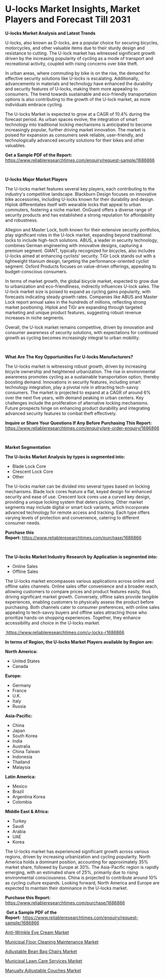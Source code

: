 <p><h1>U-locks Market Insights, Market Players and Forecast Till 2031</h1></p><p><strong>U-locks Market Analysis and Latest Trends</strong></p>
<p><p>U-locks, also known as D-locks, are a popular choice for securing bicycles, motorcycles, and other valuable items due to their sturdy design and resistance to cutting. The U-lock market has witnessed significant growth driven by the increasing popularity of cycling as a mode of transport and recreational activity, coupled with rising concerns over bike theft. </p><p>In urban areas, where commuting by bike is on the rise, the demand for effective security solutions like U-locks is escalating. Additionally, advancements in materials and technology have enhanced the durability and security features of U-locks, making them more appealing to consumers. The trend towards sustainable and eco-friendly transportation options is also contributing to the growth of the U-lock market, as more individuals embrace cycling.</p><p>The U-locks Market is expected to grow at a CAGR of 10.4% during the forecast period. As urban spaces evolve, the integration of smart technology into traditional locking mechanisms is anticipated to become increasingly popular, further driving market innovation. The market is poised for expansion as consumers seek reliable, user-friendly, and technologically advanced security solutions for their bikes and other valuables.</p></p>
<p><strong>Get a Sample PDF of the Report:&nbsp;</strong> <a href="https://www.reliableresearchtimes.com/enquiry/request-sample/1686866?utm_campaign=1612&utm_medium=2&utm_source=Github&utm_content=ia&utm_term=16102024&utm_id=u-locks">https://www.reliableresearchtimes.com/enquiry/request-sample/1686866</a></p>
<p>&nbsp;</p>
<p><strong>U-locks Major Market Players</strong></p>
<p><p>The U-locks market features several key players, each contributing to the industry's competitive landscape. Blackburn Design focuses on innovative bike accessories, including U-locks known for their durability and design. Hiplok differentiates itself with wearable locks that appeal to urban commuters, fostering a niche market. OnGuard offers a diverse range of security products and has established a strong reputation for affordability and robustness.</p><p>Allegion and Master Lock, both known for their extensive security portfolios, play significant roles in the U-lock market, expanding beyond traditional locks to include high-tech solutions. ABUS, a leader in security technology, combines German engineering with innovative designs, capturing a premium segment. GIANT, typically recognized for bicycles, also includes U-locks aimed at enhancing cyclists' security. TiGr Lock stands out with a lightweight titanium design, targeting the performance-oriented cyclist segment. Oxford Products focuses on value-driven offerings, appealing to budget-conscious consumers.</p><p>In terms of market growth, the global bicycle market, expected to grow due to urbanization and eco-friendliness, indirectly influences U-lock sales. The U-lock market size is poised to expand as cycling gains popularity, with forecasts indicating steady growth rates. Companies like ABUS and Master Lock report annual sales in the hundreds of millions, reflecting strong market positioning. Hiplok and TiGr are expanding through targeted marketing and unique product features, suggesting robust revenue increases in niche segments.</p><p>Overall, the U-lock market remains competitive, driven by innovation and consumer awareness of security solutions, with expectations for continued growth as cycling becomes increasingly integral to urban mobility.</p></p>
<p>&nbsp;</p>
<p><strong>What Are The Key Opportunities For U-locks Manufacturers?</strong></p>
<p><p>The U-locks market is witnessing robust growth, driven by increasing bicycle ownership and heightened urbanization. The rise in environmental awareness promotes cycling as a sustainable transportation option, thereby boosting demand. Innovations in security features, including smart technology integration, play a pivotal role in attracting tech-savvy consumers. The market is projected to expand at a CAGR of around 6% over the next five years, with demand peaking in urban centers. Key challenges include the proliferation of alternative locking mechanisms. Future prospects hinge on enhancing product durability and integrating advanced security features to combat theft effectively.</p></p>
<p><strong>Inquire or Share Your Questions If Any Before Purchasing This Report:</strong> <a href="https://www.reliableresearchtimes.com/enquiry/pre-order-enquiry/1686866?utm_campaign=1612&utm_medium=2&utm_source=Github&utm_content=ia&utm_term=16102024&utm_id=u-locks">https://www.reliableresearchtimes.com/enquiry/pre-order-enquiry/1686866</a></p>
<p>&nbsp;</p>
<p><strong>Market Segmentation</strong></p>
<p><strong>The U-locks Market Analysis by types is segmented into:</strong></p>
<p><ul><li>Blade Lock Core</li><li>Crescent Lock Core</li><li>Other</li></ul></p>
<p><p>The U-locks market can be divided into several types based on locking mechanisms. Blade lock cores feature a flat, keyed design for enhanced security and ease of use. Crescent lock cores use a curved key design, providing a unique locking system that deters picking. Other market segments may include digital or smart lock variants, which incorporate advanced technology for remote access and tracking. Each type offers varying levels of protection and convenience, catering to different consumer needs.</p></p>
<p><strong>Purchase this Report:&nbsp;</strong><a href="https://www.reliableresearchtimes.com/purchase/1686866?utm_campaign=1612&utm_medium=2&utm_source=Github&utm_content=ia&utm_term=16102024&utm_id=u-locks">https://www.reliableresearchtimes.com/purchase/1686866</a></p>
<p>&nbsp;</p>
<p><strong>The U-locks Market Industry Research by Application is segmented into:</strong></p>
<p><ul><li>Online Sales</li><li>Offline Sales</li></ul></p>
<p><p>The U-locks market encompasses various applications across online and offline sales channels. Online sales offer convenience and a broader reach, allowing customers to compare prices and product features easily, thus driving significant market growth. Conversely, offline sales provide tangible experiences, enabling customers to physically assess the product before purchasing. Both channels cater to consumer preferences, with online sales appealing to tech-savvy buyers and offline sales attracting those who prioritize hands-on shopping experiences. Together, they enhance accessibility and choice in the U-locks market.</p></p>
<p><a href="https://www.reliableresearchtimes.com/u-locks-r1686866?utm_campaign=1612&utm_medium=2&utm_source=Github&utm_content=ia&utm_term=16102024&utm_id=u-locks">&nbsp;https://www.reliableresearchtimes.com/u-locks-r1686866</a></p>
<p><strong>In terms of Region, the U-locks Market Players available by Region are:</strong></p>
<p>
    <p> <strong> North America: </strong>
        <ul>
            <li>United States</li>
            <li>Canada</li>
        </ul>
        </p> 
    <p> <strong> Europe: </strong>
        <ul>
            <li>Germany</li>
            <li>France</li>
            <li>U.K.</li>
            <li>Italy</li>
            <li>Russia</li>
        </ul>
        </p> 
    <p> <strong> Asia-Pacific: </strong>
        <ul>
            <li>China</li>
            <li>Japan</li>
            <li>South Korea</li>
            <li>India</li>
            <li>Australia</li>
            <li>China Taiwan</li>
            <li>Indonesia</li>
            <li>Thailand</li>
            <li>Malaysia</li>
        </ul>
        </p> 
    <p> <strong> Latin America: </strong>
        <ul>
            <li>Mexico</li>
            <li>Brazil</li>
            <li>Argentina Korea</li>
            <li>Colombia</li>
        </ul>
        </p> 
    <p> <strong> Middle East & Africa: </strong>
        <ul>
            <li>Turkey</li>
            <li>Saudi</li>
            <li>Arabia</li>
            <li>UAE</li>
            <li>Korea</li>
        </ul>
    </p>
    </p>
<p><p>The U-locks market has experienced significant growth across various regions, driven by increasing urbanization and cycling popularity. North America holds a dominant position, accounting for approximately 35% market share, followed by Europe at 30%. The Asia-Pacific region is rapidly emerging, with an estimated share of 25%, primarily due to rising environmental consciousness. China is projected to contribute around 10% as cycling culture expands. Looking forward, North America and Europe are expected to maintain their dominance in the U-locks market.</p></p>
<p><strong>Purchase this Report: </strong><a href="https://www.reliableresearchtimes.com/purchase/1686866?utm_campaign=1612&utm_medium=2&utm_source=Github&utm_content=ia&utm_term=16102024&utm_id=u-locks">https://www.reliableresearchtimes.com/purchase/1686866</a></p>
<p>&nbsp;<strong>Get a Sample PDF of the Report:&nbsp;&nbsp;</strong><a href="https://www.reliableresearchtimes.com/enquiry/request-sample/1686866?utm_campaign=1612&utm_medium=2&utm_source=Github&utm_content=ia&utm_term=16102024&utm_id=u-locks">https://www.reliableresearchtimes.com/enquiry/request-sample/1686866</a></p>
<p><strong></strong></p>
<p><p><a href="https://www.linkedin.com/pulse/insights-anti-wrinkle-eye-cream-industry-market-financial-status-thyic?trk=public_post_embed_feed-article-content&utm_campaign=1612&utm_medium=2&utm_source=Github&utm_content=ia&utm_term=16102024&utm_id=u-locks">Anti-Wrinkle Eye Cream Market</a></p><p><a href="https://www.linkedin.com/pulse/comprehensive-municipal-floor-cleaning-maintenance-market-report-b1alc?trk=public_post_embed_feed-article-content&utm_campaign=1612&utm_medium=2&utm_source=Github&utm_content=ia&utm_term=16102024&utm_id=u-locks">Municipal Floor Cleaning Maintenance Market</a></p><p><a href="https://www.linkedin.com/pulse/global-adjustable-bean-bag-chairs-industry-analysis-report-market-aqoqc?trk=public_post_embed_feed-article-content&utm_campaign=1612&utm_medium=2&utm_source=Github&utm_content=ia&utm_term=16102024&utm_id=u-locks">Adjustable Bean Bag Chairs Market</a></p><p><a href="https://www.linkedin.com/pulse/future-innovation-global-municipal-lawn-care-services-market-om3tc?trk=public_post_embed_feed-article-content&utm_campaign=1612&utm_medium=2&utm_source=Github&utm_content=ia&utm_term=16102024&utm_id=u-locks">Municipal Lawn Care Services Market</a></p><p><a href="https://www.linkedin.com/pulse/manually-adjustable-couches-market-indicators-size-regional-breakdown-qcs7c?trk=public_post_embed_feed-article-content&utm_campaign=1612&utm_medium=2&utm_source=Github&utm_content=ia&utm_term=16102024&utm_id=u-locks">Manually Adjustable Couches Market</a></p></p>